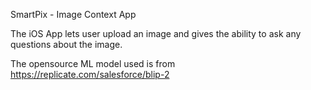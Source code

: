 SmartPix - Image Context App

The iOS App lets user upload an image and gives the ability to ask any questions about the image.

The opensource ML model used is from https://replicate.com/salesforce/blip-2
